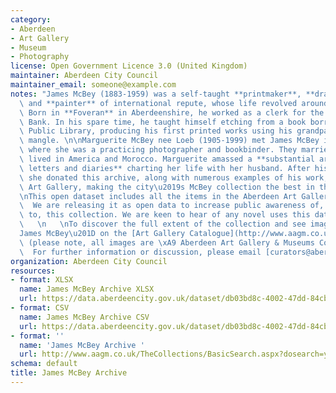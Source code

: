 ```yaml
---
category:
- Aberdeen
- Art Gallery
- Museum
- Photography
license: Open Government Licence 3.0 (United Kingdom)
maintainer: Aberdeen City Council
maintainer_email: someone@example.com
notes: "James McBey (1883-1959) was a self-taught **printmaker**, **draughtsman**\
  \ and **painter** of international repute, whose life revolved around art and adventure.\
  \ Born in **Foveran** in Aberdeenshire, he worked as a clerk for the North of Scotland\
  \ Bank. In his spare time, he taught himself etching from a book borrowed from Aberdeen\
  \ Public Library, producing his first printed works using his grandparents\u2019\
  \ mangle. \n\nMarguerite McBey nee Loeb (1905-1999) met James McBey in America,\
  \ where she was a practicing photographer and bookbinder. They married in 1931 and\
  \ lived in America and Morocco. Marguerite amassed a **substantial archive of books,\
  \ letters and diaries** charting her life with her husband. After his death in 1959\
  \ she donated this archive, along with numerous examples of his work, to Aberdeen\
  \ Art Gallery, making the city\u2019s McBey collection the best in the world.  \n\
  \nThis open dataset includes all the items in the Aberdeen Art Gallery McBey collection.\
  \  We are releasing it as open data to increase public awareness of, and access\
  \ to, this collection. We are keen to hear of any novel uses this data is used for.\
  \   \n   \nTo discover the full extent of the collection and see images search \u201C\
  James McBey\u201D on the [Art Gallery Catalogue](http://www.aagm.co.uk/TheCollections/BasicSearch.aspx?dosearch=y&Artists=McBey+James+LLD&Title=&chat=)\
  \ (please note, all images are \xA9 Aberdeen Art Gallery & Museums Collections).\
  \  For further information or discussion, please email [curators@aberdeencity.gov.uk](mailto:curators@aberdeencity.gov.uk)."
organization: Aberdeen City Council
resources:
- format: XLSX
  name: James McBey Archive XLSX
  url: https://data.aberdeencity.gov.uk/dataset/db03bd8c-4002-47dd-84cb-252d169d125d/resource/58be0b06-db92-446c-8b65-7d4eb8c86369/download/james-mcbey-archive-spreadsheet.xlsx
- format: CSV
  name: James McBey Archive CSV
  url: https://data.aberdeencity.gov.uk/dataset/db03bd8c-4002-47dd-84cb-252d169d125d/resource/458eec28-80a4-495e-b903-c7f6a7a91470/download/james-mcbey-archive-text-file.csv
- format: ''
  name: 'James McBey Archive '
  url: http://www.aagm.co.uk/TheCollections/BasicSearch.aspx?dosearch=y&Artists=McBey+James+LLD&Title=&chat=
schema: default
title: James McBey Archive
---
```

